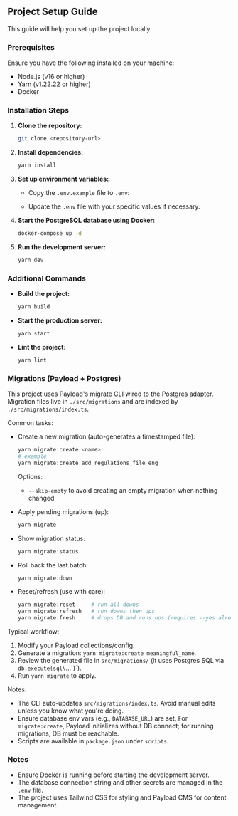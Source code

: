 ## Project Setup Guide

This guide will help you set up the project locally.

### Prerequisites

Ensure you have the following installed on your machine:
- Node.js (v16 or higher)
- Yarn (v1.22.22 or higher)
- Docker

### Installation Steps

1. **Clone the repository:**
   ```sh
   git clone <repository-url>
   ```

2. **Install dependencies:**
   ```sh
   yarn install
   ```

3. **Set up environment variables:**
    - Copy the `.env.example` file to `.env`:

    - Update the `.env` file with your specific values if necessary.

4. **Start the PostgreSQL database using Docker:**
   ```sh
   docker-compose up -d
   ```

5. **Run the development server:**
   ```sh
   yarn dev
   ```

### Additional Commands

- **Build the project:**
  ```sh
  yarn build
  ```

- **Start the production server:**
  ```sh
  yarn start
  ```

- **Lint the project:**
  ```sh
  yarn lint
  ```

### Migrations (Payload + Postgres)

This project uses Payload's migrate CLI wired to the Postgres adapter. Migration files live in `./src/migrations` and are indexed by `./src/migrations/index.ts`.

Common tasks:

- Create a new migration (auto-generates a timestamped file):
  ```sh
  yarn migrate:create <name>
  # example
  yarn migrate:create add_regulations_file_eng
  ```
  Options:
  - `--skip-empty` to avoid creating an empty migration when nothing changed

- Apply pending migrations (up):
  ```sh
  yarn migrate
  ```

- Show migration status:
  ```sh
  yarn migrate:status
  ```

- Roll back the last batch:
  ```sh
  yarn migrate:down
  ```

- Reset/refresh (use with care):
  ```sh
  yarn migrate:reset     # run all downs
  yarn migrate:refresh   # run downs then ups
  yarn migrate:fresh     # drops DB and runs ups (requires --yes already in script)
  ```

Typical workflow:
1) Modify your Payload collections/config.
2) Generate a migration: `yarn migrate:create meaningful_name`.
3) Review the generated file in `src/migrations/` (it uses Postgres SQL via `db.execute(sql\`...\`)`).
4) Run `yarn migrate` to apply.

Notes:
- The CLI auto-updates `src/migrations/index.ts`. Avoid manual edits unless you know what you're doing.
- Ensure database env vars (e.g., `DATABASE_URL`) are set. For `migrate:create`, Payload initializes without DB connect; for running migrations, DB must be reachable.
- Scripts are available in `package.json` under `scripts`.

### Notes

- Ensure Docker is running before starting the development server.
- The database connection string and other secrets are managed in the `.env` file.
- The project uses Tailwind CSS for styling and Payload CMS for content management.